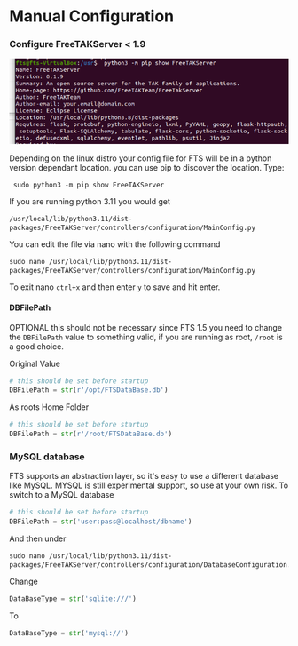 
# Manual Configuration

### Configure FreeTAKServer < 1.9
![image](../Installation/images/configure_fts.png)

Depending on the linux distro your config file for FTS will be in a python version dependant location.
you can use pip to discover the location. Type:
```
 sudo python3 -m pip show FreeTAKServer
```

If you are running python 3.11 you would get
```
/usr/local/lib/python3.11/dist-packages/FreeTAKServer/controllers/configuration/MainConfig.py
```

You can edit the file via nano with the following command

```
sudo nano /usr/local/lib/python3.11/dist-packages/FreeTAKServer/controllers/configuration/MainConfig.py
```

To exit nano `ctrl+x` and then enter `y` to save and hit enter.

#### DBFilePath
OPTIONAL this should not be necessary since FTS 1.5
you need to change the `DBFilePath` value to something valid,
if you are running as root, `/root` is a good choice.

Original Value
```python
# this should be set before startup
DBFilePath = str(r'/opt/FTSDataBase.db')
```

As roots Home Folder

```python
# this should be set before startup
DBFilePath = str(r'/root/FTSDataBase.db')
```
###  MySQL database
FTS supports an abstraction layer, so it's easy to use a different database like MySQL.
MYSQL is still experimental support, so use at your own risk.
To switch to a MySQL database
```python
# this should be set before startup
DBFilePath = str('user:pass@localhost/dbname')
```

And then under
```
sudo nano /usr/local/lib/python3.11/dist-packages/FreeTAKServer/controllers/configuration/DatabaseConfiguration.py
```

Change
```python
DataBaseType = str('sqlite:///')
```
To
```python
DataBaseType = str('mysql://')
```
